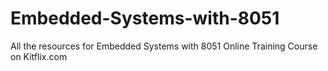 # Embedded-Systems-with-8051
All the resources for Embedded Systems with 8051 Online Training Course on Kitflix.com

